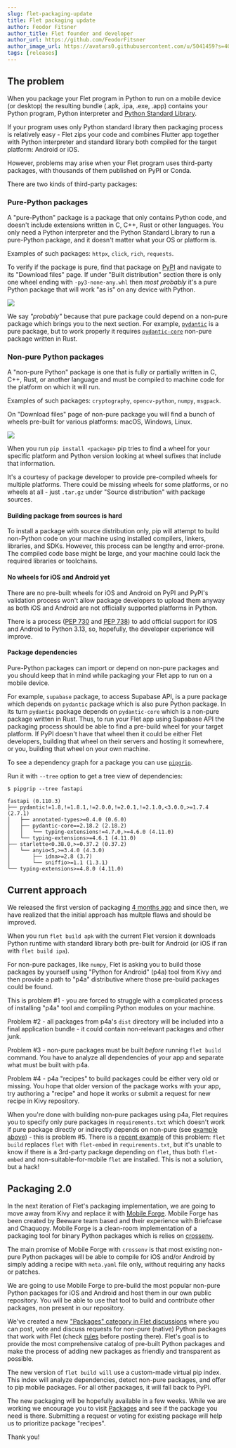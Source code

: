 ```yaml
---
slug: flet-packaging-update
title: Flet packaging update
author: Feodor Fitsner
author_title: Flet founder and developer
author_url: https://github.com/FeodorFitsner
author_image_url: https://avatars0.githubusercontent.com/u/5041459?s=400&v=4
tags: [releases]
---
```


## The problem

When you package your Flet program in Python to run on a mobile device (or desktop) the resulting
bundle (.apk, .ipa, .exe, .app) contains your Python program, Python interpreter and [Python Standard Library](https://docs.python.org/3/library/index.html).

If your program uses only Python standard library then packaging process is relatively easy - Flet zips your code and combines Flutter app together with Python interpreter and standard library both compiled for the target platform: Android or iOS.

However, problems may arise when your Flet program uses third-party packages, with thousands of them published on PyPI or Conda.

There are two kinds of third-party packages:

### Pure-Python packages

A "pure-Python" package is a package that only contains Python code, and doesn't include extensions written in C, C++, Rust or other languages. You only need a Python interpreter and the Python Standard Library to run a pure-Python package, and it doesn't matter what your OS or platform is.

Examples of such packages: `httpx`, `click`, `rich`, `requests`.

To verify if the package is pure, find that package on [PyPI](https://pypi.org) and navigate to its "Download files" page. If under "Built distribution" section there is only one wheel ending with `-py3-none-any.whl` then *most probably* it's a pure Python package that will work "as is" on any device with Python.

<img src="/img/blog/packaging/pypi-pure-package.png" className="screenshot-80 screenshot-rounded" />

We say *"probably"* because that pure package could depend on a non-pure package which brings you to the next section. For example, [`pydantic`](https://pypi.org/project/pydantic/#files) is a pure package, but to work properly it requires [`pydantic-core`](https://pypi.org/project/pydantic-core/#files) non-pure package written in Rust.

### Non-pure Python packages

A "non-pure Python" package is one that is fully or partially written in C, C++, Rust, or another language and must be compiled to machine code for the platform on which it will run.

Examples of such packages: `cryptography`, `opencv-python`, `numpy`, `msgpack`.

On "Download files" page of non-pure package you will find a bunch of wheels pre-built for various platforms: macOS, Windows, Linux.

<img src="/img/blog/packaging/pypi-non-pure-package.png" className="screenshot-80 screenshot-rounded" />

When you run `pip install <package>` pip tries to find a wheel for your specific platform and Python version looking at wheel sufixes that include that information.

It's a courtesy of package developer to provide pre-compiled wheels for multiple platforms. There could be missing wheels for some platforms, or no wheels at all - just `.tar.gz` under "Source distribution" with package sources.

#### Building package from sources is hard

To install a package with source distribution only, pip will attempt to build non-Python code on your machine using installed compilers, linkers, libraries, and SDKs. However, this process can be lengthy and error-prone. The compiled code base might be large, and your machine could lack the required libraries or toolchains.

#### No wheels for iOS and Android yet

There are no pre-built wheels for iOS and Android on PyPI and PyPI's validation process won't allow package developers to upload them anyway as both iOS and Android are not officially supported platforms in Python.

There is a process ([PEP 730](https://peps.python.org/pep-0730/) and [PEP 738](https://peps.python.org/pep-0738/)) to add official support for iOS and Android to Python 3.13, so, hopefully, the developer experience will improve.

#### Package dependencies

Pure-Python packages can import or depend on non-pure packages and you should keep that in mind while packaging your Flet app to run on a mobile device.

For example, `supabase` package, to access Supabase API, is a pure package which depends on `pydantic` package which is also pure Python package. In its turn `pydantic` package depends on `pydantic-core` which is a non-pure package written in Rust. Thus, to run your Flet app using Supabase API the packaging process should be able to find a pre-build wheel for your target platform. If PyPI doesn't have that wheel then it could be either Flet developers, building that wheel on their servers and hosting it somewhere, or you, building that wheel on your own machine.

To see a dependency graph for a package you can use [`pipgrip`](https://pypi.org/project/pipgrip/).

Run it with `--tree` option to get a tree view of dependencies:

```
$ pipgrip --tree fastapi

fastapi (0.110.3)
├── pydantic!=1.8,!=1.8.1,!=2.0.0,!=2.0.1,!=2.1.0,<3.0.0,>=1.7.4 (2.7.1)
│   ├── annotated-types>=0.4.0 (0.6.0)
│   ├── pydantic-core==2.18.2 (2.18.2)
│   │   └── typing-extensions!=4.7.0,>=4.6.0 (4.11.0)
│   └── typing-extensions>=4.6.1 (4.11.0)
├── starlette<0.38.0,>=0.37.2 (0.37.2)
│   └── anyio<5,>=3.4.0 (4.3.0)
│       ├── idna>=2.8 (3.7)
│       └── sniffio>=1.1 (1.3.1)
└── typing-extensions>=4.8.0 (4.11.0)
```

## Current approach

We released the first version of packaging [4 months ago](/blog/packaging-apps-for-distribution) and since then, we have realized that the initial approach has multple flaws and should be improved.

When you run `flet build apk` with the current Flet version it downloads Python runtime with standard library both pre-built for Android (or iOS if ran with `flet build ipa`).

For non-pure packages, like `numpy`, Flet is asking you to build those packages by yourself using "Python for Android" (p4a) tool from Kivy and then provide a path to "p4a" distributive where those pre-build packages could be found.

This is problem #1 - you are forced to struggle with a complicated process of installing "p4a" tool and compiling Python modules on your machine.

Problem #2 - all packages from p4a's `dist` directory will be included into a final application bundle - it could contain non-relevant packages and other junk.

Problem #3 - non-pure packages must be built *before* running `flet build` command. You have to analyze all dependencies of your app and separate what must be built with p4a.

Problem #4 - p4a "recipes" to build packages could be either very old or missing. You hope that older version of the package works with your app, try authoring a "recipe" and hope it works or submit a request for new recipe in Kivy repository.

When you're done with building non-pure packages using p4a, Flet requires you to specify only pure packages in `requirements.txt` which doesn't work if pure package directly or indirectly depends on non-pure (see [example above](#package-dependencies)) - this is problem #5. There is a [recent example](https://github.com/flet-dev/flet/issues/3114) of this problem: `flet build` replaces `flet` with `flet-embed` in `requirements.txt`, but it's unable to know if there is a 3rd-party package depending on `flet`, thus both `flet-embed` and non-suitable-for-mobile `flet` are installed. This is not a solution, but a hack!

## Packaging 2.0

In the next iteration of Flet's packaging implementation, we are going to move away from Kivy and replace it with [Mobile Forge](https://github.com/flet-dev/mobile-forge). Mobile Forge has been created by Beeware team based and their experience with Briefcase and Chaquopy. Mobile Forge is a clean-room implementation of a packaging tool for binary Python packages which is relies on [crossenv](https://github.com/benfogle/crossenv).

The main promise of Mobile Forge with `crossenv` is that most existing non-pure Python packages will be able to compile for iOS and/or Android by simply adding a recipe with `meta.yaml` file only, without requiring any hacks or patches.

We are going to use Mobile Forge to pre-build the most popular non-pure Python packages for iOS and Android and host them in our own public repository. You will be able to use that tool to build and contribute other packages, non present in our repository.

We've created a new ["Packages" category in Flet discussions](https://github.com/flet-dev/flet/discussions/categories/packages) where you can post, vote and discuss requests for non-pure (native) Python packages that work with Flet (check [rules](https://github.com/flet-dev/flet/discussions/3139) before posting there). Flet's goal is to provide the most comprehensive catalog of pre-built Python packages and make the process of adding new packages as friendly and transparent as possible.

The new version of `flet build will` use a custom-made virtual pip index. This index will analyze dependencies, detect non-pure packages, and offer to pip mobile packages. For all other packages, it will fall back to PyPI.

The new packaging will be hopefully available in a few weeks. While we are working we encourage you to visit [Packages](https://github.com/flet-dev/flet/discussions/categories/packages) and see if the package you need is there. Submitting a request or voting for existing package will help us to prioritize package "recipes".

Thank you!